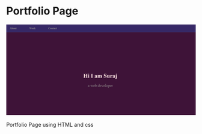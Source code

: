 # Portfolio Page 

![alt text](https://github.com/Surajk7841/Portfolio-page/blob/main/Images/portfolioimg.png)

Portfolio Page using HTML and css
